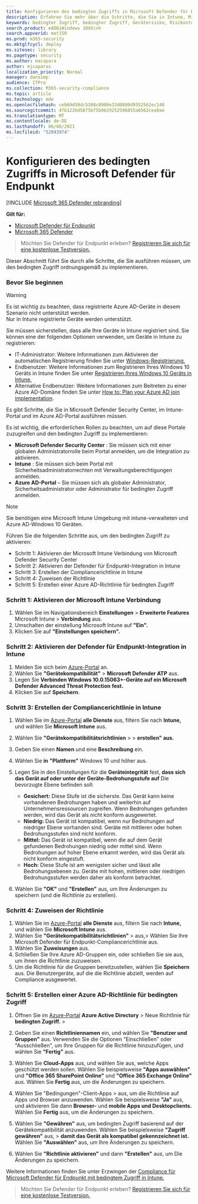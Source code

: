 ```yaml
---
title: Konfigurieren des bedingten Zugriffs in Microsoft Defender für Endpunkt
description: Erfahren Sie mehr über die Schritte, die Sie in Intune, Microsoft Defender Security Center und Azure ausführen müssen, um bedingten Zugriff zu implementieren.
keywords: bedingter Zugriff, bedingter Zugriff, Geräterisiko, Risikostufe, Integration, Intune-Integration
search.product: eADQiWindows 10XVcnh
search.appverid: met150
ms.prod: m365-security
ms.mktglfcycl: deploy
ms.sitesec: library
ms.pagetype: security
ms.author: macapara
author: mjcaparas
localization_priority: Normal
manager: dansimp
audience: ITPro
ms.collection: M365-security-compliance
ms.topic: article
ms.technology: mde
ms.openlocfilehash: ceb69d59dc5208c0908e33d0880d9352562ec140
ms.sourcegitcommit: 4fb1226d5875bf5b9b29252596855a6562cea9ae
ms.translationtype: MT
ms.contentlocale: de-DE
ms.lasthandoff: 06/08/2021
ms.locfileid: "52843974"
---
```

# <a name="configure-conditional-access-in-microsoft-defender-for-endpoint"></a>Konfigurieren des bedingten Zugriffs in Microsoft Defender für Endpunkt

[!INCLUDE [Microsoft 365 Defender rebranding](../../includes/microsoft-defender.md)]

**Gilt für:**
- [Microsoft Defender für Endpunkt](https://go.microsoft.com/fwlink/p/?linkid=2154037)
- [Microsoft 365 Defender](https://go.microsoft.com/fwlink/?linkid=2118804)

>Möchten Sie Defender für Endpunkt erleben? [Registrieren Sie sich für eine kostenlose Testversion.](https://www.microsoft.com/microsoft-365/windows/microsoft-defender-atp?ocid=docs-wdatp-assignaccess-abovefoldlink)

Dieser Abschnitt führt Sie durch alle Schritte, die Sie ausführen müssen, um den bedingten Zugriff ordnungsgemäß zu implementieren.

### <a name="before-you-begin"></a>Bevor Sie beginnen
>[!WARNING]
>Es ist wichtig zu beachten, dass registrierte Azure AD-Geräte in diesem Szenario nicht unterstützt werden.</br>
>Nur in Intune registrierte Geräte werden unterstützt.


Sie müssen sicherstellen, dass alle Ihre Geräte in Intune registriert sind. Sie können eine der folgenden Optionen verwenden, um Geräte in Intune zu registrieren:


- IT-Administrator: Weitere Informationen zum Aktivieren der automatischen Registrierung finden Sie unter [Windows-Registrierung.](/intune/windows-enroll#enable-windows-10-automatic-enrollment)
- Endbenutzer: Weitere Informationen zum Registrieren Ihres Windows 10 Geräts in Intune finden Sie unter [Registrieren Ihres Windows 10 Geräts in Intune.](/intune/quickstart-enroll-windows-device)
- Alternative Endbenutzer: Weitere Informationen zum Beitreten zu einer Azure AD-Domäne finden Sie unter [How to: Plan your Azure AD join implementation](/azure/active-directory/devices/azureadjoin-plan).



Es gibt Schritte, die Sie in Microsoft Defender Security Center, im Intune-Portal und im Azure AD-Portal ausführen müssen.

Es ist wichtig, die erforderlichen Rollen zu beachten, um auf diese Portale zuzugreifen und den bedingten Zugriff zu implementieren:
- **Microsoft Defender Security Center** : Sie müssen sich mit einer globalen Administratorrolle beim Portal anmelden, um die Integration zu aktivieren.
- **Intune** : Sie müssen sich beim Portal mit Sicherheitsadministratorrechten mit Verwaltungsberechtigungen anmelden. 
- **Azure AD-Portal** – Sie müssen sich als globaler Administrator, Sicherheitsadministrator oder Administrator für bedingten Zugriff anmelden.


> [!NOTE]
> Sie benötigen eine Microsoft Intune Umgebung mit intune-verwalteten und Azure AD-Windows 10 Geräten.

Führen Sie die folgenden Schritte aus, um den bedingten Zugriff zu aktivieren:
- Schritt 1: Aktivieren der Microsoft Intune Verbindung von Microsoft Defender Security Center
- Schritt 2: Aktivieren der Defender für Endpunkt-Integration in Intune
- Schritt 3: Erstellen der Compliancerichtlinie in Intune
- Schritt 4: Zuweisen der Richtlinie 
- Schritt 5: Erstellen einer Azure AD-Richtlinie für bedingten Zugriff


### <a name="step-1-turn-on-the-microsoft-intune-connection"></a>Schritt 1: Aktivieren der Microsoft Intune Verbindung
1. Wählen Sie im Navigationsbereich **Einstellungen**  >  **Erweiterte Features** Microsoft Intune  >  **Verbindung** aus.
2. Umschalten der einstellung Microsoft Intune auf **"Ein".**
3. Klicken Sie auf **"Einstellungen speichern".**


### <a name="step-2-turn-on-the-defender-for-endpoint-integration-in-intune"></a>Schritt 2: Aktivieren der Defender für Endpunkt-Integration in Intune
1. Melden Sie sich beim [Azure-Portal](https://portal.azure.com) an.
2. Wählen Sie **"Gerätekompatibilität"**  >  **Microsoft Defender ATP** aus.
3. Legen Sie **Verbinden Windows 10.0.15063+-Geräte auf ein Microsoft Defender Advanced Threat Protection** **fest.**
4. Klicken Sie auf **Speichern**.


### <a name="step-3-create-the-compliance-policy-in-intune"></a>Schritt 3: Erstellen der Compliancerichtlinie in Intune
1. Wählen Sie im [Azure-Portal](https://portal.azure.com) **alle Dienste** aus, filtern Sie nach **Intune,** und wählen Sie **Microsoft Intune** aus.
2. Wählen Sie **"Gerätekompatibilitätsrichtlinien**  >    >  **erstellen" aus.**
3. Geben Sie einen **Namen** und eine **Beschreibung** ein.
4. Wählen Sie **in** **"Plattform"** Windows 10 und höher aus.
5. Legen Sie in den Einstellungen für die **Geräteintegrität** fest, **dass sich das Gerät auf oder unter der Geräte-Bedrohungsstufe auf** Die bevorzugte Ebene befinden soll:

   - **Gesichert:** Diese Stufe ist die sicherste. Das Gerät kann keine vorhandenen Bedrohungen haben und weiterhin auf Unternehmensressourcen zugreifen. Wenn Bedrohungen gefunden werden, wird das Gerät als nicht konform ausgewertet.
   - **Niedrig:** Das Gerät ist kompatibel, wenn nur Bedrohungen auf niedriger Ebene vorhanden sind. Geräte mit mittleren oder hohen Bedrohungsstufen sind nicht konform.
   - **Mittel:** Das Gerät ist kompatibel, wenn die auf dem Gerät gefundenen Bedrohungen niedrig oder mittel sind. Wenn Bedrohungen auf hoher Ebene erkannt werden, wird das Gerät als nicht konform eingestuft.
   - **Hoch:** Diese Stufe ist am wenigsten sicher und lässt alle Bedrohungsebenen zu. Geräte mit hohen, mittleren oder niedrigen Bedrohungsstufen werden daher als konform betrachtet.

6. Wählen Sie **"OK"** und **"Erstellen"** aus, um Ihre Änderungen zu speichern (und die Richtlinie zu erstellen).

### <a name="step-4-assign-the-policy"></a>Schritt 4: Zuweisen der Richtlinie
1. Wählen Sie im [Azure-Portal](https://portal.azure.com) **alle Dienste** aus, filtern Sie nach **Intune,** und wählen Sie **Microsoft Intune** aus.
2. Wählen Sie **"Gerätekompatibilitätsrichtlinien"**  >   aus,> Wählen Sie Ihre Microsoft Defender für Endpunkt-Compliancerichtlinie aus.
3. Wählen Sie **Zuweisungen** aus.
4. Schließen Sie Ihre Azure AD-Gruppen ein, oder schließen Sie sie aus, um ihnen die Richtlinie zuzuweisen.
5. Um die Richtlinie für die Gruppen bereitzustellen, wählen Sie **Speichern** aus. Die Benutzergeräte, auf die die Richtlinie abzielt, werden auf Compliance ausgewertet.

### <a name="step-5-create-an-azure-ad-conditional-access-policy"></a>Schritt 5: Erstellen einer Azure AD-Richtlinie für bedingten Zugriff
1. Öffnen Sie im [Azure-Portal](https://portal.azure.com) **Azure Active Directory**  >  Neue Richtlinie für **bedingten Zugriff.**  >  
2. Geben Sie einen **Richtliniennamen** ein, und wählen Sie **"Benutzer und Gruppen"** aus. Verwenden Sie die Optionen "Einschließen" oder "Ausschließen", um Ihre Gruppen für die Richtlinie hinzuzufügen, und wählen Sie **"Fertig"** aus.
3. Wählen Sie **Cloud-Apps** aus, und wählen Sie aus, welche Apps geschützt werden sollen. Wählen Sie beispielsweise **"Apps auswählen"** und **"Office 365 SharePoint Online"** und **"Office 365 Exchange Online"** aus. Wählen Sie **Fertig** aus, um die Änderungen zu speichern.

4. Wählen Sie "Bedingungen"-Client-Apps  >   aus, um die Richtlinie auf Apps und Browser anzuwenden. Wählen Sie beispielsweise **"Ja"** aus, und aktivieren Sie dann **Browser-** und **mobile Apps und Desktopclients.** Wählen Sie **Fertig** aus, um die Änderungen zu speichern.

5. Wählen Sie **"Gewähren"** aus, um bedingten Zugriff basierend auf der Gerätekompatibilität anzuwenden. Wählen Sie beispielsweise **"Zugriff gewähren"** aus,  >  **damit das Gerät als kompatibel gekennzeichnet ist.** Wählen Sie **"Auswählen"** aus, um Ihre Änderungen zu speichern.

6. Wählen Sie **"Richtlinie aktivieren"** und dann **"Erstellen"** aus, um Die Änderungen zu speichern.

Weitere Informationen finden Sie unter Erzwingen der [Compliance für Microsoft Defender für Endpunkt mit bedingtem Zugriff in Intune.](/intune/advanced-threat-protection)

>Möchten Sie Defender für Endpunkt erleben? [Registrieren Sie sich für eine kostenlose Testversion.](https://www.microsoft.com/microsoft-365/windows/microsoft-defender-atp?ocid=docs-wdatp-conditionalaccess-belowfoldlink)
